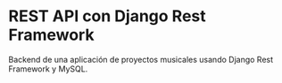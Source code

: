 # REST API con Django Rest Framework

Backend de una aplicación de proyectos musicales usando Django Rest Framework y MySQL.

